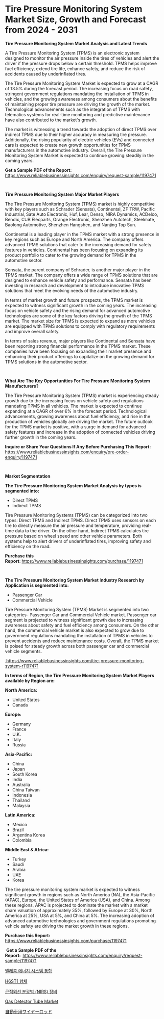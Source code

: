 <p><h1>Tire Pressure Monitoring System Market Size, Growth and Forecast from 2024 - 2031</h1></p><p><strong>Tire Pressure Monitoring System Market Analysis and Latest Trends</strong></p>
<p><p>A Tire Pressure Monitoring System (TPMS) is an electronic system designed to monitor the air pressure inside the tires of vehicles and alert the driver if the pressure drops below a certain threshold. TPMS helps improve fuel efficiency, extend tire life, enhance safety, and reduce the risk of accidents caused by underinflated tires.</p><p>The Tire Pressure Monitoring System Market is expected to grow at a CAGR of 13.5% during the forecast period. The increasing focus on road safety, stringent government regulations mandating the installation of TPMS in vehicles, and the growing awareness among consumers about the benefits of maintaining proper tire pressure are driving the growth of the market. Technological advancements such as the integration of TPMS with telematics systems for real-time monitoring and predictive maintenance have also contributed to the market's growth.</p><p>The market is witnessing a trend towards the adoption of direct TPMS over indirect TPMS due to their higher accuracy in measuring tire pressure. Additionally, the rising popularity of electric vehicles (EVs) and connected cars is expected to create new growth opportunities for TPMS manufacturers in the automotive industry. Overall, the Tire Pressure Monitoring System Market is expected to continue growing steadily in the coming years.</p></p>
<p><strong>Get a Sample PDF of the Report:&nbsp;</strong> <a href="https://www.reliablebusinessinsights.com/enquiry/request-sample/1197471">https://www.reliablebusinessinsights.com/enquiry/request-sample/1197471</a></p>
<p>&nbsp;</p>
<p><strong>Tire Pressure Monitoring System Major Market Players</strong></p>
<p><p>The Tire Pressure Monitoring System (TPMS) market is highly competitive with key players such as Schrader (Sensata), Continental, ZF TRW, Pacific Industrial, Sate Auto Electronic, Huf, Lear, Denso, NIRA Dynamics, ACDelco, Bendix, CUB Elecparts, Orange Electronic, Shenzhen Autotech, Steelmate, Baolong Automotive, Shenzhen Hangshen, and Nanjing Top Sun.</p><p>Continental is a leading player in the TPMS market with a strong presence in key regions such as Europe and North America. The company offers advanced TPMS solutions that cater to the increasing demand for safety features in vehicles. Continental has been focusing on expanding its product portfolio to cater to the growing demand for TPMS in the automotive sector.</p><p>Sensata, the parent company of Schrader, is another major player in the TPMS market. The company offers a wide range of TPMS solutions that are designed to enhance vehicle safety and performance. Sensata has been investing in research and development to introduce innovative TPMS solutions that meet the evolving needs of the automotive industry.</p><p>In terms of market growth and future prospects, the TPMS market is expected to witness significant growth in the coming years. The increasing focus on vehicle safety and the rising demand for advanced automotive technologies are some of the key factors driving the growth of the TPMS market. The market size for TPMS is expected to expand as more vehicles are equipped with TPMS solutions to comply with regulatory requirements and improve overall safety.</p><p>In terms of sales revenue, major players like Continental and Sensata have been reporting strong financial performance in the TPMS market. These companies have been focusing on expanding their market presence and enhancing their product offerings to capitalize on the growing demand for TPMS solutions in the automotive sector.</p></p>
<p>&nbsp;</p>
<p><strong>What Are The Key Opportunities For Tire Pressure Monitoring System Manufacturers?</strong></p>
<p><p>The Tire Pressure Monitoring System (TPMS) market is experiencing steady growth due to the increasing focus on vehicle safety and regulations mandating TPMS in all vehicles. The market is expected to continue expanding at a CAGR of over 6% in the forecast period. Technological advancements, growing awareness about fuel efficiency, and rise in the production of vehicles globally are driving the market. The future outlook for the TPMS market is positive, with a surge in demand for advanced safety features and increase in the adoption of connected vehicles driving further growth in the coming years.</p></p>
<p><strong>Inquire or Share Your Questions If Any Before Purchasing This Report:</strong> <a href="https://www.reliablebusinessinsights.com/enquiry/pre-order-enquiry/1197471">https://www.reliablebusinessinsights.com/enquiry/pre-order-enquiry/1197471</a></p>
<p>&nbsp;</p>
<p><strong>Market Segmentation</strong></p>
<p><strong>The Tire Pressure Monitoring System Market Analysis by types is segmented into:</strong></p>
<p><ul><li>Direct TPMS</li><li>Indirect TPMS</li></ul></p>
<p><p>Tire Pressure Monitoring Systems (TPMS) can be categorized into two types: Direct TPMS and Indirect TPMS. Direct TPMS uses sensors on each tire to directly measure the air pressure and temperature, providing real-time data to the driver. On the other hand, Indirect TPMS calculates tire pressure based on wheel speed and other vehicle parameters. Both systems help to alert drivers of underinflated tires, improving safety and efficiency on the road.</p></p>
<p><strong>Purchase this Report:&nbsp;</strong><a href="https://www.reliablebusinessinsights.com/purchase/1197471">https://www.reliablebusinessinsights.com/purchase/1197471</a></p>
<p>&nbsp;</p>
<p><strong>The Tire Pressure Monitoring System Market Industry Research by Application is segmented into:</strong></p>
<p><ul><li>Passenger Car</li><li>Commercial Vehicle</li></ul></p>
<p><p>Tire Pressure Monitoring System (TPMS) Market is segmented into two categories- Passenger Car and Commercial Vehicle market. Passenger car segment is projected to witness significant growth due to increasing awareness about safety and fuel efficiency among consumers. On the other hand, the commercial vehicle market is also expected to grow due to government regulations mandating the installation of TPMS in vehicles to prevent accidents and reduce maintenance costs. Overall, the TPMS market is poised for steady growth across both passenger car and commercial vehicle segments.</p></p>
<p><a href="https://www.reliablebusinessinsights.com/tire-pressure-monitoring-system-r1197471">&nbsp;https://www.reliablebusinessinsights.com/tire-pressure-monitoring-system-r1197471</a></p>
<p><strong>In terms of Region, the Tire Pressure Monitoring System Market Players available by Region are:</strong></p>
<p>
    <p> <strong> North America: </strong>
        <ul>
            <li>United States</li>
            <li>Canada</li>
        </ul>
        </p> 
    <p> <strong> Europe: </strong>
        <ul>
            <li>Germany</li>
            <li>France</li>
            <li>U.K.</li>
            <li>Italy</li>
            <li>Russia</li>
        </ul>
        </p> 
    <p> <strong> Asia-Pacific: </strong>
        <ul>
            <li>China</li>
            <li>Japan</li>
            <li>South Korea</li>
            <li>India</li>
            <li>Australia</li>
            <li>China Taiwan</li>
            <li>Indonesia</li>
            <li>Thailand</li>
            <li>Malaysia</li>
        </ul>
        </p> 
    <p> <strong> Latin America: </strong>
        <ul>
            <li>Mexico</li>
            <li>Brazil</li>
            <li>Argentina Korea</li>
            <li>Colombia</li>
        </ul>
        </p> 
    <p> <strong> Middle East & Africa: </strong>
        <ul>
            <li>Turkey</li>
            <li>Saudi</li>
            <li>Arabia</li>
            <li>UAE</li>
            <li>Korea</li>
        </ul>
    </p>
    </p>
<p><p>The tire pressure monitoring system market is expected to witness significant growth in regions such as North America (NA), the Asia-Pacific (APAC), Europe, the United States of America (USA), and China. Among these regions, APAC is projected to dominate the market with a market share valuation of approximately 35%, followed by Europe at 30%, North America at 25%, USA at 5%, and China at 5%. The increasing adoption of advanced automotive technologies and government regulations promoting vehicle safety are driving the market growth in these regions.</p></p>
<p><strong>Purchase this Report: </strong><a href="https://www.reliablebusinessinsights.com/purchase/1197471">https://www.reliablebusinessinsights.com/purchase/1197471</a></p>
<p>&nbsp;<strong>Get a Sample PDF of the Report:&nbsp;&nbsp;</strong><a href="https://www.reliablebusinessinsights.com/enquiry/request-sample/1197471">https://www.reliablebusinessinsights.com/enquiry/request-sample/1197471</a></p>
<p><strong></strong></p>
<p><p><a href="https://medium.com/@emmettsaynford43546/%EA%B8%80%EB%A1%9C%EB%B2%8C-%ED%86%B5%EC%8B%A0-%EC%97%90%EB%84%88%EC%A7%80-%EC%8B%9C%EC%8A%A4%ED%85%9C-%ED%86%B5%ED%95%A9-%EC%8B%9C%EC%9E%A5-%EA%B7%9C%EB%AA%A8%EB%8A%94-%EC%82%B0%EC%97%85-%EC%A0%84%EB%A7%9D%EC%97%90-%EB%94%B0%EB%A5%B4%EB%A9%B4-2024%EB%85%84%EB%B6%80%ED%84%B0-2031%EB%85%84%EA%B9%8C%EC%A7%80-%EC%97%B0%ED%8F%89%EA%B7%A0-%EC%84%B1%EC%9E%A5%EB%A5%A0%EC%9D%B8-%EB%A5%BC-%EA%B2%BD%ED%97%98%ED%95%A0-%EA%B2%83%EC%9C%BC%EB%A1%9C-%EC%98%88%EC%83%81%EB%90%A9%EB%8B%88%EB%8B%A4-404bf6cc277d">텔레콤 에너지 시스템 통합</a></p><p><a href="https://medium.com/@cierrahayes645/%EA%B8%80%EB%A1%9C%EB%B2%8C-h6st1-%ED%95%AD%EC%B2%B4-%EC%8B%9C%EC%9E%A5-%EB%B2%94%EC%9C%84-%EB%B0%8F-2024%EB%85%84%EB%B6%80%ED%84%B0-2031%EB%85%84%EA%B9%8C%EC%A7%80-%EC%98%88%EC%83%81%EB%90%98%EB%8A%94-12-%EC%9D%98-%EB%B9%A0%EB%A5%B8-%EC%84%B1%EC%9E%A5%EB%A5%A0%EC%97%90-%EB%8C%80%ED%95%9C-%EC%8B%AC%EC%B8%B5%EC%A0%81-%EB%B6%84%EC%84%9D-fac11476a291">H6ST1 항체</a></p><p><a href="https://github.com/nicholasellison0076890/Market-Research-Report-List-1/blob/main/4116678113568.md">근적외선 분광법 (NIRS) 장비</a></p><p><a href="https://github.com/mbisetmhermsr/Market-Research-Report-List-3/blob/main/gas-detector-tube-market.md">Gas Detector Tube Market</a></p><p><a href="https://medium.com/@hugofirst21/%E8%87%AA%E5%8B%95%E8%BB%8A%E5%B8%82%E5%A0%B4%E5%90%91%E3%81%91%E3%81%AE%E3%82%B0%E3%83%AD%E3%83%BC%E3%83%90%E3%83%AB%E3%83%AF%E3%82%A4%E3%83%A4%E3%83%BC%E3%83%AD%E3%83%83%E3%83%89%E9%83%A8%E9%96%80-%E7%A8%AE%E9%A1%9E-%E7%94%A8%E9%80%94-%E5%B8%82%E5%A0%B4%E3%83%97%E3%83%AC%E3%83%BC%E3%83%A4%E3%83%BC%E3%81%AE%E6%88%A6%E7%95%A5-%E5%9C%B0%E5%9F%9F%E6%88%90%E9%95%B7%E3%81%AE%E8%A6%8B%E9%80%9A%E3%81%97-%E3%81%8A%E3%82%88%E3%81%B3%E5%B0%86%E6%9D%A5%E3%81%AE%E4%BA%88%E6%B8%AC-2024%E5%B9%B4-2031%E5%B9%B4-dfc7a48b7a8f">自動車用ワイヤーロッド</a></p></p>